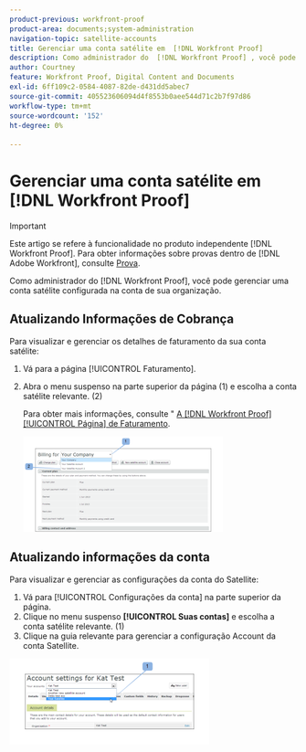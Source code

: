 ```yaml
---
product-previous: workfront-proof
product-area: documents;system-administration
navigation-topic: satellite-accounts
title: Gerenciar uma conta satélite em  [!DNL Workfront Proof]
description: Como administrador do  [!DNL Workfront Proof] , você pode gerenciar uma conta satélite configurada na conta da sua organização.
author: Courtney
feature: Workfront Proof, Digital Content and Documents
exl-id: 6ff109c2-0584-4087-82de-d431dd5abec7
source-git-commit: 405523606094d4f8553b0aee544d71c2b7f97d86
workflow-type: tm+mt
source-wordcount: '152'
ht-degree: 0%

---
```


# Gerenciar uma conta satélite em [!DNL Workfront Proof]

>[!IMPORTANT]
>
>Este artigo se refere à funcionalidade no produto independente [!DNL Workfront Proof]. Para obter informações sobre provas dentro de [!DNL Adobe Workfront], consulte [Prova](../../../review-and-approve-work/proofing/proofing.md).

Como administrador do [!DNL Workfront Proof], você pode gerenciar uma conta satélite configurada na conta de sua organização.

## Atualizando Informações de Cobrança

Para visualizar e gerenciar os detalhes de faturamento da sua conta satélite:

1. Vá para a página [!UICONTROL Faturamento].
1. Abra o menu suspenso na parte superior da página (1) e escolha a conta satélite relevante. (2)

   Para obter mais informações, consulte &quot; [A [!DNL Workfront Proof] [!UICONTROL Página] de Faturamento](../../../workfront-proof/wp-billingsettings/manage-your-billing/wp-billing-page.md).

   ![Conta_Satélite_Página_1_.png](assets/satellite-account-billing-page--1--350x167.png)

## Atualizando informações da conta

Para visualizar e gerenciar as configurações da conta do Satellite:

1. Vá para [!UICONTROL Configurações da conta] na parte superior da página.
1. Clique no menu suspenso **[!UICONTROL Suas contas]** e escolha a conta satélite relevante. (1)
1. Clique na guia relevante para gerenciar a configuração Account da conta Satellite.

![SA_Account_Settings.png](assets/sa-account-settings-350x151.png)
